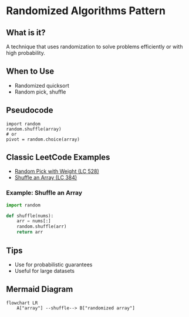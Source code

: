 # Randomized Algorithms Pattern

## What is it?
A technique that uses randomization to solve problems efficiently or with high probability.

## When to Use
- Randomized quicksort
- Random pick, shuffle

## Pseudocode
```text
import random
random.shuffle(array)
# or
pivot = random.choice(array)
```

## Classic LeetCode Examples
- [Random Pick with Weight (LC 528)](https://leetcode.com/problems/random-pick-with-weight/)
- [Shuffle an Array (LC 384)](https://leetcode.com/problems/shuffle-an-array/)

### Example: Shuffle an Array
```python
import random

def shuffle(nums):
    arr = nums[:]
    random.shuffle(arr)
    return arr
```

## Tips
- Use for probabilistic guarantees
- Useful for large datasets

## Mermaid Diagram

```mermaid
flowchart LR
    A["array"] --shuffle--> B["randomized array"]
```
